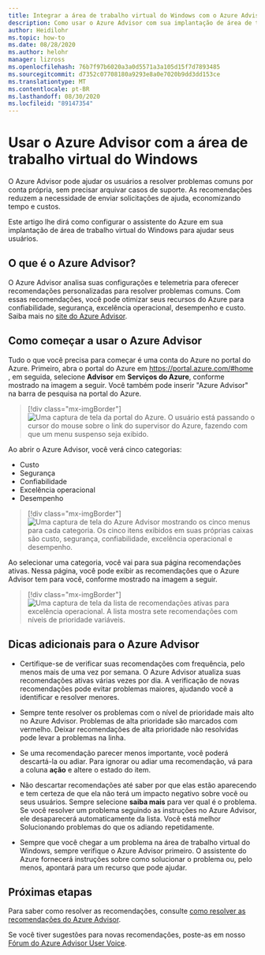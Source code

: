 ```yaml
---
title: Integrar a área de trabalho virtual do Windows com o Azure Advisor-Azure
description: Como usar o Azure Advisor com sua implantação de área de trabalho virtual do Windows.
author: Heidilohr
ms.topic: how-to
ms.date: 08/28/2020
ms.author: helohr
manager: lizross
ms.openlocfilehash: 76b7f97b6020a3a0d5571a3a105d15f7d7893485
ms.sourcegitcommit: d7352c07708180a9293e8a0e7020b9dd3dd153ce
ms.translationtype: MT
ms.contentlocale: pt-BR
ms.lasthandoff: 08/30/2020
ms.locfileid: "89147354"
---
```

# <a name="use-azure-advisor-with-windows-virtual-desktop"></a>Usar o Azure Advisor com a área de trabalho virtual do Windows

O Azure Advisor pode ajudar os usuários a resolver problemas comuns por conta própria, sem precisar arquivar casos de suporte. As recomendações reduzem a necessidade de enviar solicitações de ajuda, economizando tempo e custos.

Este artigo lhe dirá como configurar o assistente do Azure em sua implantação de área de trabalho virtual do Windows para ajudar seus usuários.

## <a name="what-is-azure-advisor"></a>O que é o Azure Advisor?

O Azure Advisor analisa suas configurações e telemetria para oferecer recomendações personalizadas para resolver problemas comuns. Com essas recomendações, você pode otimizar seus recursos do Azure para confiabilidade, segurança, excelência operacional, desempenho e custo. Saiba mais no [site do Azure Advisor](https://azure.microsoft.com/services/advisor/).

## <a name="how-to-start-using-azure-advisor"></a>Como começar a usar o Azure Advisor

Tudo o que você precisa para começar é uma conta do Azure no portal do Azure. Primeiro, abra o portal do Azure em <https://portal.azure.com/#home> , em seguida, selecione **Advisor** em **Serviços do Azure**, conforme mostrado na imagem a seguir. Você também pode inserir "Azure Advisor" na barra de pesquisa na portal do Azure.

> [!div class="mx-imgBorder"]
> ![Uma captura de tela da portal do Azure. O usuário está passando o cursor do mouse sobre o link do supervisor do Azure, fazendo com que um menu suspenso seja exibido.](media/azure-advisor.png)

Ao abrir o Azure Advisor, você verá cinco categorias:

- Custo
- Segurança
- Confiabilidade
- Excelência operacional
- Desempenho

> [!div class="mx-imgBorder"]
> ![Uma captura de tela do Azure Advisor mostrando os cinco menus para cada categoria. Os cinco itens exibidos em suas próprias caixas são custo, segurança, confiabilidade, excelência operacional e desempenho.](media/advisor-categories.png)

Ao selecionar uma categoria, você vai para sua página recomendações ativas. Nessa página, você pode exibir as recomendações que o Azure Advisor tem para você, conforme mostrado na imagem a seguir.

> [!div class="mx-imgBorder"]
> ![Uma captura de tela da lista de recomendações ativas para excelência operacional. A lista mostra sete recomendações com níveis de prioridade variáveis.](media/active-suggestions.png)

## <a name="additional-tips-for-azure-advisor"></a>Dicas adicionais para o Azure Advisor

- Certifique-se de verificar suas recomendações com frequência, pelo menos mais de uma vez por semana. O Azure Advisor atualiza suas recomendações ativas várias vezes por dia. A verificação de novas recomendações pode evitar problemas maiores, ajudando você a identificar e resolver menores.

- Sempre tente resolver os problemas com o nível de prioridade mais alto no Azure Advisor. Problemas de alta prioridade são marcados com vermelho. Deixar recomendações de alta prioridade não resolvidas pode levar a problemas na linha.

- Se uma recomendação parecer menos importante, você poderá descartá-la ou adiar. Para ignorar ou adiar uma recomendação, vá para a coluna **ação** e altere o estado do item.

- Não descartar recomendações até saber por que elas estão aparecendo e tem certeza de que ela não terá um impacto negativo sobre você ou seus usuários. Sempre selecione **saiba mais** para ver qual é o problema. Se você resolver um problema seguindo as instruções no Azure Advisor, ele desaparecerá automaticamente da lista. Você está melhor Solucionando problemas do que os adiando repetidamente.

- Sempre que você chegar a um problema na área de trabalho virtual do Windows, sempre verifique o Azure Advisor primeiro. O assistente do Azure fornecerá instruções sobre como solucionar o problema ou, pelo menos, apontará para um recurso que pode ajudar.

## <a name="next-steps"></a>Próximas etapas

Para saber como resolver as recomendações, consulte [como resolver as recomendações do Azure Advisor](azure-advisor-recommendations.md).

Se você tiver sugestões para novas recomendações, poste-as em nosso [Fórum do Azure Advisor User Voice](https://windowsvirtualdesktop.uservoice.com/forums/930847-azure-advisor-recommendations).
